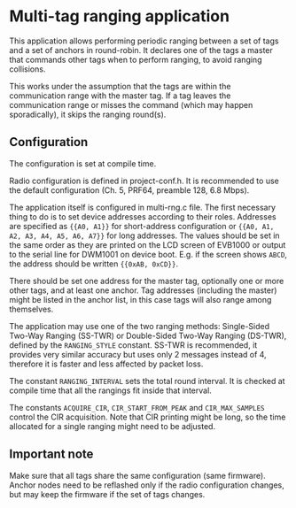 # Multi-tag ranging application

This application allows performing periodic ranging between a set of tags and a
set of anchors in round-robin. It declares one of the tags a master that
commands other tags when to perform ranging, to avoid ranging collisions.

This works under the assumption that the tags are within the communication
range with the master tag. If a tag leaves the communication range or
misses the command (which may happen sporadically), it skips the ranging round(s).


## Configuration

The configuration is set at compile time.

Radio configuration is defined in project-conf.h. It is recommended to use the
default configuration (Ch. 5, PRF64, preamble 128, 6.8 Mbps).

The application itself is configured in multi-rng.c file. The first necessary
thing to do is to set device addresses according to their roles. Addresses are
specified as `{{A0, A1}}` for short-address configuration or `{{A0, A1, A2, A3, A4, A5, A6, A7}}` 
for long addresses. The values should be set in the same order as they are printed on the
LCD screen of EVB1000 or output to the serial line for DWM1001 on device boot.
E.g. if the screen shows `ABCD`, the address should be written `{{0xAB, 0xCD}}`.

There should be set one address for the master tag, optionally one or more other tags,
and at least one anchor. Tag addresses (including the master) might be listed in the
anchor list, in this case tags will also range among themselves.

The application may use one of the two ranging methods: Single-Sided Two-Way Ranging (SS-TWR) or
Double-Sided Two-Way Ranging (DS-TWR), defined by the `RANGING_STYLE` constant. 
SS-TWR is recommended, it provides very similar accuracy but uses only 2 messages instead of 4,
therefore it is faster and less affected by packet loss.

The constant `RANGING_INTERVAL` sets the total round interval. It is checked at compile time that
all the rangings fit inside that interval.

The constants `ACQUIRE_CIR`, `CIR_START_FROM_PEAK` and `CIR_MAX_SAMPLES` control the CIR acquisition.
Note that CIR printing might be long, so the time allocated for a single ranging might need to be adjusted.

## Important note
Make sure that all tags share the same configuration (same firmware). Anchor nodes need to be reflashed
only if the radio configuration changes, but may keep the firmware if the set of tags changes.


